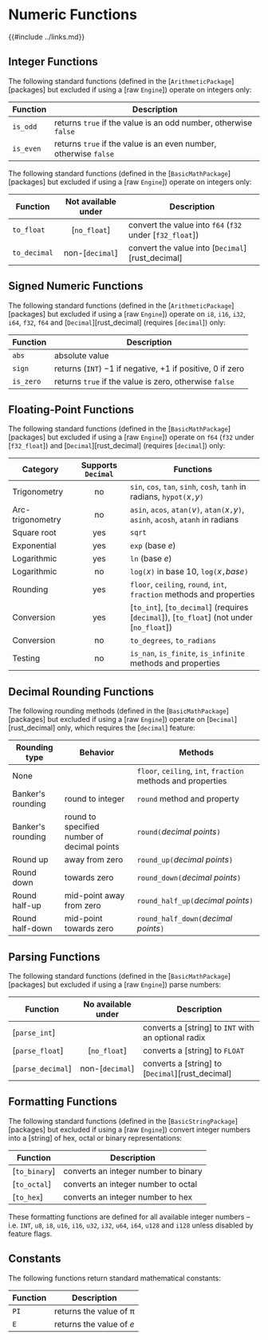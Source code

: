 Numeric Functions
================

{{#include ../links.md}}


Integer Functions
-----------------

The following standard functions (defined in the [`ArithmeticPackage`][packages] but excluded if
using a [raw `Engine`]) operate on integers only:

| Function  | Description                                                      |
| --------- | ---------------------------------------------------------------- |
| `is_odd`  | returns `true` if the value is an odd number, otherwise `false`  |
| `is_even` | returns `true` if the value is an even number, otherwise `false` |

The following standard functions (defined in the [`BasicMathPackage`][packages] but excluded if
using a [raw `Engine`]) operate on integers only:

| Function     | Not available under | Description                                              |
| ------------ | :-----------------: | -------------------------------------------------------- |
| `to_float`   |    [`no_float`]     | convert the value into `f64` (`f32` under [`f32_float`]) |
| `to_decimal` |   non-[`decimal`]   | convert the value into [`Decimal`][rust_decimal]         |


Signed Numeric Functions
------------------------

The following standard functions (defined in the [`ArithmeticPackage`][packages] but excluded if
using a [raw `Engine`]) operate on `i8`, `i16`, `i32`, `i64`, `f32`, `f64` and [`Decimal`][rust_decimal] (requires
[`decimal`]) only:

| Function  | Description                                                          |
| --------- | -------------------------------------------------------------------- |
| `abs`     | absolute value                                                       |
| `sign`    | returns (`INT`) &minus;1 if negative, &plus;1 if positive, 0 if zero |
| `is_zero` | returns `true` if the value is zero, otherwise `false`               |


Floating-Point Functions
-----------------------

The following standard functions (defined in the [`BasicMathPackage`][packages] but excluded if
using a [raw `Engine`]) operate on `f64` (`f32` under [`f32_float`]) and [`Decimal`][rust_decimal]
(requires [`decimal`]) only:

| Category         | Supports `Decimal` | Functions                                                                                |
| ---------------- | :----------------: | ---------------------------------------------------------------------------------------- |
| Trigonometry     |         no         | `sin`, `cos`, `tan`, `sinh`, `cosh`, `tanh` in radians, `hypot(`_x_`,`_y_`)`             |
| Arc-trigonometry |         no         | `asin`, `acos`, `atan(`_v_`)`, `atan(`_x_`,`_y_`)`, `asinh`, `acosh`, `atanh` in radians |
| Square root      |        yes         | `sqrt`                                                                                   |
| Exponential      |        yes         | `exp` (base _e_)                                                                         |
| Logarithmic      |        yes         | `ln` (base _e_)                                                                          |
| Logarithmic      |         no         | `log(`_x_`)` in base 10, `log(`_x_`,`_base_`)`                                           |
| Rounding         |        yes         | `floor`, `ceiling`, `round`, `int`, `fraction` methods and properties                    |
| Conversion       |        yes         | [`to_int`], [`to_decimal`] (requires [`decimal`]), [`to_float`] (not under [`no_float`]) |
| Conversion       |         no         | `to_degrees`, `to_radians`                                                               |
| Testing          |         no         | `is_nan`, `is_finite`, `is_infinite` methods and properties                              |


Decimal Rounding Functions
--------------------------

The following rounding methods (defined in the [`BasicMathPackage`][packages] but excluded if using a [raw `Engine`])
operate on [`Decimal`][rust_decimal] only, which requires the [`decimal`] feature:

| Rounding type     | Behavior                                    | Methods                                                      |
| ----------------- | ------------------------------------------- | ------------------------------------------------------------ |
| None              |                                             | `floor`, `ceiling`, `int`, `fraction` methods and properties |
| Banker's rounding | round to integer                            | `round` method and property                                  |
| Banker's rounding | round to specified number of decimal points | `round(`_decimal points_`)`                                  |
| Round up          | away from zero                              | `round_up(`_decimal points_`)`                               |
| Round down        | towards zero                                | `round_down(`_decimal points_`)`                             |
| Round half-up     | mid-point away from zero                    | `round_half_up(`_decimal points_`)`                          |
| Round half-down   | mid-point towards zero                      | `round_half_down(`_decimal points_`)`                        |


Parsing Functions
-----------------

The following standard functions (defined in the [`BasicMathPackage`][packages] but excluded if using a [raw `Engine`])
parse numbers:

| Function          | No available under | Description                                         |
| ----------------- | :----------------: | --------------------------------------------------- |
| [`parse_int`]     |                    | converts a [string] to `INT` with an optional radix |
| [`parse_float`]   |    [`no_float`]    | converts a [string] to `FLOAT`                      |
| [`parse_decimal`] |  non-[`decimal`]   | converts a [string] to [`Decimal`][rust_decimal]    |


Formatting Functions
--------------------

The following standard functions (defined in the [`BasicStringPackage`][packages] but excluded if using a [raw `Engine`])
convert integer numbers into a [string] of hex, octal or binary representations:

| Function      | Description                          |
| ------------- | ------------------------------------ |
| [`to_binary`] | converts an integer number to binary |
| [`to_octal`]  | converts an integer number to octal  |
| [`to_hex`]    | converts an integer number to hex    |

These formatting functions are defined for all available integer numbers &ndash; i.e. `INT`, `u8`, `i8`,
`u16`, `i16`, `u32`, `i32`, `u64`, `i64`, `u128` and `i128` unless disabled by feature flags.


Constants
---------

The following functions return standard mathematical constants:

| Function | Description               |
| -------- | ------------------------- |
| `PI`     | returns the value of &pi; |
| `E`      | returns the value of _e_  |
